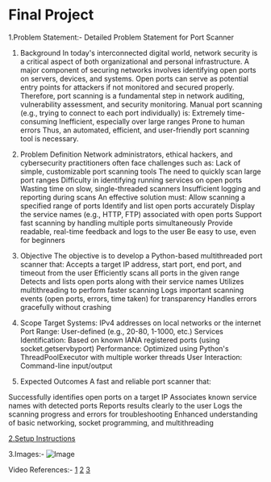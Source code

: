 # Final Project

1.Problem Statement:-
Detailed Problem Statement for Port Scanner

1. Background
In today's interconnected digital world, network security is a critical aspect of both organizational and personal infrastructure. A major component of securing networks involves identifying open ports on servers, devices, and systems.
Open ports can serve as potential entry points for attackers if not monitored and secured properly. Therefore, port scanning is a fundamental step in network auditing, vulnerability assessment, and security monitoring.
Manual port scanning (e.g., trying to connect to each port individually) is:
Extremely time-consuming
Inefficient, especially over large ranges
Prone to human errors
Thus, an automated, efficient, and user-friendly port scanning tool is necessary.

2. Problem Definition
Network administrators, ethical hackers, and cybersecurity practitioners often face challenges such as:
Lack of simple, customizable port scanning tools
The need to quickly scan large port ranges
Difficulty in identifying running services on open ports
Wasting time on slow, single-threaded scanners
Insufficient logging and reporting during scans
An effective solution must:
Allow scanning a specified range of ports
Identify and list open ports accurately
Display the service names (e.g., HTTP, FTP) associated with open ports
Support fast scanning by handling multiple ports simultaneously
Provide readable, real-time feedback and logs to the user
Be easy to use, even for beginners

3. Objective
The objective is to develop a Python-based multithreaded port scanner that:
Accepts a target IP address, start port, end port, and timeout from the user
Efficiently scans all ports in the given range
Detects and lists open ports along with their service names
Utilizes multithreading to perform faster scanning
Logs important scanning events (open ports, errors, time taken) for transparency
Handles errors gracefully without crashing

4. Scope
Target Systems: IPv4 addresses on local networks or the internet
Port Range: User-defined (e.g., 20-80, 1-1000, etc.)
Services Identification: Based on known IANA registered ports (using socket.getservbyport)
Performance: Optimized using Python's ThreadPoolExecutor with multiple worker threads
User Interaction: Command-line input/output

5. Expected Outcomes
A fast and reliable port scanner that:

Successfully identifies open ports on a target IP
Associates known service names with detected ports
Reports results clearly to the user
Logs the scanning progress and errors for troubleshooting
Enhanced understanding of basic networking, socket programming, and multithreading

[2.Setup Instructions](https://docs.github.com/en/repositories/creating-and-managing-repositories/quickstart-for-repositories)

3.Images:-
![Image](https://github.com/user-attachments/assets/5a4687a6-ffbc-44f4-a47e-a258566b0b51)

Video References:-
[1](https://www.youtube.com/watch?v=6hnoc0h9Lsg)
[2](https://www.youtube.com/watch?v=EF6fqnnl3Uk)
[3](https://www.youtube.com/watch?v=Ez8F0nW6S-w)
